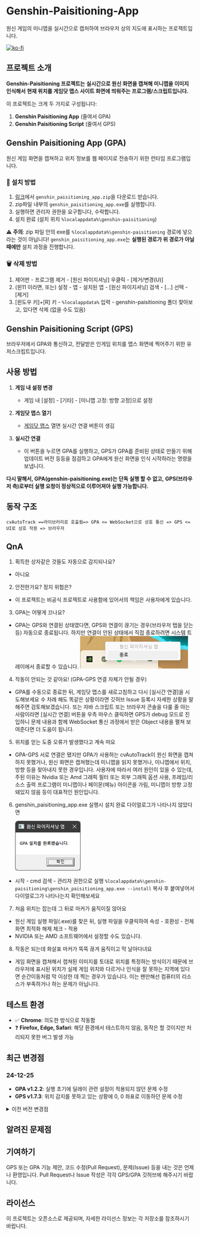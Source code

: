 # Genshin-Paisitioning-App

원신 게임의 미니맵을 실시간으로 캡처하여 브라우저 상의 지도에 표시하는 프로젝트입니다.

[![ko-fi](https://ko-fi.com/img/githubbutton_sm.svg)](https://ko-fi.com/W7W2UWJ60)

## 프로젝트 소개

**Genshin-Paisitioning 프로젝트는**
**실시간으로 원신 화면을 캡쳐해 미니맵을 이미지 인식해서**
**현재 위치를 게임닷 맵스 사이트 화면에 띄워주는 프로그램/스크립트입니다.**

이 프로젝트는 크게 두 가지로 구성됩니다:

1. **Genshin Paisitioning App** (줄여서 GPA)
2. **Genshin Paisitioning Script** (줄여서 GPS)

## Genshin Paisitioning App (GPA)

원신 게임 화면을 캡쳐하고 위치 정보를 웹 페이지로 전송하기 위한 런타임 프로그램입니다.

### 🚀 설치 방법

1. [링크](https://github.com/Haytsir/Genshin-Paisitioning-App/releases/latest)에서 `genshin_paisitioning_app.zip`을 다운로드 받습니다.
2. zip파일 내부의 `genshin_paisitioning_app.exe`를 실행합니다.
3. 실행하면 관리자 권한을 요구합니다, 수락합니다.
4. 설치 완료 (설치 위치 `%localappdata%\genshin-paisitioning`)

⚠️ **주의**: zip 파일 안의 exe를 `%localappdata%\genshin-paisitioning` 경로에 넣으라는 것이 아닙니다!
`genshin_paisitioning_app.exe`는 **실행된 경로가 위 경로가 아닐때에만** 설치 과정을 진행합니다.

### 🗑️ 삭제 방법

1. 제어판 - 프로그램 제거 - [원신 파이지셔닝] 우클릭 - [제거/변경(U)]
2. (윈11 이라면, 또는) 설정 - 앱 - 설치된 앱 - [원신 파이지셔닝] 검색 - […] 선택 - [제거]
3. [윈도우 키]+[R] 키 - `%localappdata%` 입력 - genshin-paisitioning 폴더 찾아보고, 있다면 삭제 (없을 수도 있음)

## Genshin Paisitioning Script (GPS)

브라우저에서 GPA와 통신하고, 전달받은 인게임 위치를 맵스 화면에 찍어주기 위한 유저스크립트입니다.

## 사용 방법

1. **게임 내 설정 변경**

   - 게임 내 [설정] - [기타] - [미니맵 고정: 방향 고정]으로 설정
2. **게임닷 맵스 열기**

   - [게임닷 맵스](https://genshin.gamedot.org/?mid=genshinmaps) 열면 실시간 연결 버튼이 생김
3. **실시간 연결**

   - 이 버튼을 누르면 GPA를 실행하고, GPS가 GPA를 준비된 상태로 만들기 위해 업데이트 버전 등등을 점검하고 GPA에게 원신 화면을 인식 시작하라는 명령을 보냅니다.

**다시 말해서, GPA(genshin-paisitioning.exe)는 단독 실행 할 수 없고,**
**GPS(브라우저 측)로부터 실행 요청이 정상적으로 이루어져야 실행 가능합니다.**

## 동작 구조

```
cvAutoTrack ==라이브러리로 호출됨=> GPA <= WebSocket으로 상호 통신 => GPS <= UI로 상호 작용 => 브라우저
```

## QnA

1. 획득한 상자같은 것들도 자동으로 감지되나요?

- 아니요

2. 안전한가요? 정지 위험은?

- 이 프로젝트는 비공식 프로젝트로 사용함에 있어서의 책임은 사용자에게 있습니다.

3. GPA는 어떻게 끄나요?
- GPA는 GPS와 연결된 상태였다면, GPS와 연결이 끊기는 경우(브라우저 탭을 닫는 등) 자동으로 종료됩니다. 하지만 연결이 안된 상태에서 직접 종료하려면 시스템 트레이에서 종료할 수 있습니다.
![](https://raw.githubusercontent.com/Haytsir/Genshin-Paisitioning-App/refs/heads/master/docs/images/01.png)

4. 작동이 안되는 것 같아요! (GPA-GPS 연결 자체가 안될 경우)

- GPA를 수동으로 종료한 뒤, 게임닷 맵스를 새로고침하고 다시 [실시간 연결]을 시도해보세요
  수 차례 해도 똑같은 상황이라면 깃허브 Issue 등록시 자세한 상황을 말해주면 검토해보겠습니다. 또는 자바 스크립트 또는 브라우저 콘솔을 다룰 줄 아는 사람이라면 [실시간 연결] 버튼을 우측 마우스 클릭하면 GPS가 debug 모드로 진입하니 문제 내용과 함께 WebSocket 통신 과정에서 받은 Object  내용을 펼쳐 보여준다면 더 도움이 됩니다.

5. 위치를 얻는 도중 오류가 발생했다고 계속 떠요

- GPA-GPS 서로 연결은 됐지만
GPA가 사용하는 cvAutoTrack이 원신 화면을 캡쳐하지 못했거나, 원신 화면은 캡쳐했는데 미니맵을 읽지 못했거나, 미니맵에서 위치, 방향 등을 찾아내지 못한 경우입니다. 사용자에 따라서 여러 원인이 있을 수 있는데, 주된 이유는 Nvidia 또는 Amd 그래픽 필터 또는 외부 그래픽 옵션 사용, 프레임/리소스 출력 프로그램이 미니맵이나 페이몬(메뉴) 아이콘을 가림, 미니맵이 방향 고정돼있지 않음 등이 대표적인 원인입니다.

6. genshin_paisitioning_app.exe 실행시 설치 완료 다이얼로그가 나타나지 않았다면

   ![](https://raw.githubusercontent.com/Haytsir/Genshin-Paisitioning-App/refs/heads/master/docs/images/02.png)

- 시작 - cmd 검색 - 관리자 권한으로 실행
   `%localappdata%\genshin-paisitioning\genshin_paisitioning_app.exe --install`
   복사 후 붙여넣어서 다이얼로그가 나타나는지 확인해보세요

7. 처음 위치는 잡는데 그 뒤로 마커가 움직이질 않아요
- 원신 게임 실행 파일(.exe)를 찾은 뒤, 실행 파일을 우클릭하여 속성 - 호환성 - 전체 화면 최적화 해제 체크 - 적용
- NVIDIA 또는 AMD 소프트웨어에서 설정할 수도 있습니다.

8. 작동은 되는데 화살표 마커가 뚝뚝 끊겨 움직이고 막 날아다녀요
- 게임 화면을 캡쳐해서 캡쳐된 이미지를 토대로 위치를 특정하는 방식이기 때문에 브라우저에 표시된 위치가 실제 게임 위치와 다르거나 인식을 잘 못하는 지역에 있다면 순간이동처럼 막 이상한 데 찍는 경우가 있습니다. 이는 왠만해선 컴퓨터의 리소스가 부족하거나 하는 문제가 아닙니다.

## 테스트 환경

- ✅ **Chrome**: 의도한 방식으로 작동함
- ❓ **Firefox, Edge, Safari**: 해당 환경에서 테스트하지 않음, 동작은 할 것이지만 처리되지 못한 버그 발생 가능

## 최근 변경점

### 24-12-25

- **GPA v1.2.2**: 실행 초기에 딜레이 관련 설정이 적용되지 않던 문제 수정
- **GPS v1.7.3**: 위치 감지를 못하고 있는 상황에 0, 0 좌표로 이동하던 문제 수정

<details><summary>이전 버전 변경점</summary>

### 24-12-23

💻GPA v1.2.1

- 비동기 처리로 인해 업데이트 확인 과정에서 프로세스가 데드락 상태에 빠지는 문제 수정

### 24-12-21

💻GPA v1.2.0

- 자동 업데이트가 진행되지 않으면 수동 설치바람
- 버전 캐시를 24시간->2시간으로 변경
- 코드베이스가 너무 복잡해져서 개발 용이성을 확보하기 위해 대부분의 내부 로직을 변경함
- 눈에 띄지않는 성능 개선이 있을 것으로 기대함
- GPS에서 설정을 변경했을 때 반영되지 않는 문제 해결

### 24-12-03

💻GPA v1.1.15

- 짧은 시간 내에 여러 번 재 실행시 새 버전 탐지로 인한 rate limiting 방지를 위해 fetch 결과에 cache 적용.
- 이제 새 버전이 나타나도 자동 업데이트 로직에서 새 버전 인식은 cache 기간(24시간)이 지나야 적용됨.

### 24-11-25

💻GPA v1.1.12

- 설치시 설치 성공했다는 다이얼로그가 표시되지 않는 문제 수정,
- 설치 실패 시 다이얼로그 문자를 좀 더 다양하게 출력하여 문제점을 찾기 쉽도록 변경함
- GPA 자동 업데이트 방식 수정 및 제대로 동작하지 않는 문제 수정 (이전 버전을 사용하고 있다면 다시 설치하거나, 수동으로 파일을 집어넣어야 함)
- 기존 GPA 삭제시 발생할 수 있었던 잠재적 문제 완화
- cvAutoTrack 자동 업데이트 방식 수정
- cvAutoTrack의 버전 체계가 바뀜에 따라 단순히 버전 넘버 비교로 신버전을 알 수 없으므로, 일시적으로나마 버전 비교 방식을 파일의 마지막 수정 시간으로 함. 따라서 cvAutoTrack 신버전이 나왔더라도 그 이후에 수정 시간이 변경된 구버전을 집어넣을 경우 GPA가 이를 신버전으로 인식할 수도 있음.
- config-rs 라이브러리에서 발생하는 문제 해결, AppConfig struct에 대한 키 네임 스타일링 변경
- !해당 버전 사용 시 GPA 실행이 되지 않는 것 같으면 genshin-paisitioning/logs폴더에서 errors.log 확인, auto app update missing같은 에러 로그가 있다면 genshin-paisitioning/config.json 파일 삭제 후 재시도해볼 것

### 23-04-24
💻GPA v1.1.5
cvAutoTrack가 없는 상태에서 업데이트를 시도할 시 동작이 중단되는 버그 수정.

debug 모드로 실행시, 로그 파일을 생성하도록 변경.

💻GPA v1.1.4

릴리즈



</details>

## 알려진 문제점

## 기여하기

GPS 또는 GPA 기능 제안, 코드 수정(Pull Request), 문제(Issue) 등을 내는 것은 언제나 환영입니다.
Pull Request나 Issue 작성은 각각 GPS/GPA 깃허브에 해주시기 바랍니다.

## 라이선스

이 프로젝트는 오픈소스로 제공되며, 자세한 라이선스 정보는 각 저장소를 참조하시기 바랍니다.
